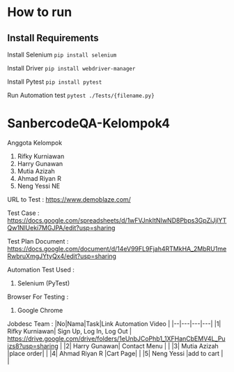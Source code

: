 ﻿# How to run
##  Install Requirements

Install Selenium
```pip install selenium```

Install Driver
```pip install webdriver-manager```

Install Pytest
```pip install pytest```

Run Automation test
```pytest ./Tests/{filename.py}```

# SanbercodeQA-Kelompok4

Anggota Kelompok

1. Rifky Kurniawan
2. Harry Gunawan
3. Mutia Azizah
4. Ahmad Riyan R
5. Neng Yessi NE

URL to Test : https://www.demoblaze.com/

Test Case : https://docs.google.com/spreadsheets/d/1wFVJnkItNIwND8Pbps3GpZiJjlYTQw1NlUeki7MGJPA/edit?usp=sharing

Test Plan Document : https://docs.google.com/document/d/14eV99FL9Fjah4RTMkHA_2MbRU1meRwbruXmgJYtyQx4/edit?usp=sharing

Automation Test Used :

1. Selenium (PyTest)

Browser For Testing :

1. Google Chrome

Jobdesc Team :
|No|Nama|Task|Link Automation Video |
|--|---|---|---|
|1| Rifky Kurniawan| Sign Up, Log In, Log Out | https://drive.google.com/drive/folders/1eUnbJCoPhb1_1XFHanCbEMV4L_Puizs8?usp=sharing |
|2| Harry Gunawan| Contact Menu | |
|3| Mutia Azizah |place order| |
|4| Ahmad Riyan R |Cart Page| |
|5| Neng Yessi |add to cart | |
